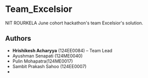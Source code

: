 # Team_Excelsior
NIT ROURKELA June cohort hackathon's team Excelsior's solution.

## Authors

- **Hrishikesh Acharyya** (124EE0084) – Team Lead
- Ayushman Senapati (124ME0040)
- Pulin Mohapatra(124ME0017)
- Sambit Prakash Sahoo (124EE0007)
- 
